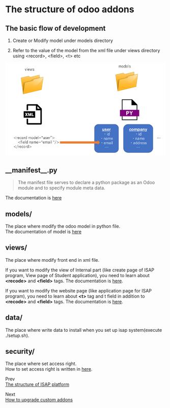 # The structure of odoo addons

## The basic flow of development

1. Create or Modify model under models directory

1. Refer to the value of the model from the xml file under views directory using \<record>, \<field>, \<t> etc

<img src="images/basic_flow_of_development.png">

## \_\_manifest\_\_.py

> The manifest file serves to declare a python package as an Odoo module and to specify module meta data.  

The documentation is [here](https://www.odoo.com/documentation/15.0/developer/reference/backend/module.html)  

## models/

The place where modify the odoo model in python file.  
The documentation of model is [here](https://www.odoo.com/documentation/15.0/developer/reference/backend/orm.html)

## views/

The place where modify front end in xml file.  

If you want to modify the view of Internal part (like create page of ISAP program, View page of Student application), you need to learn about **\<recode>** and **\<field>** tags. The documentation is [here](https://www.odoo.com/documentation/15.0/developer/reference/backend/views.html#).  

If you want to modify the website page (like application page for ISAP program), you need to learn about **\<t>** tag and t field in addition to **\<recode>** and **\<field>** tags. The documentation is [here](https://www.odoo.com/documentation/15.0/developer/reference/frontend/qweb.html).


## data/

The place where write data to install when you set up isap system(execute ./setup.sh).

## security/

The place where set access right.  
How to set access right is written in [here](howToDefineAccessRules.md).

Prev  
[The structure of ISAP platform](theStructureOfIsapPlatform.md)  

Next  
[How to upgrade custom addons](howToUpgradeCustomAddons.md)
